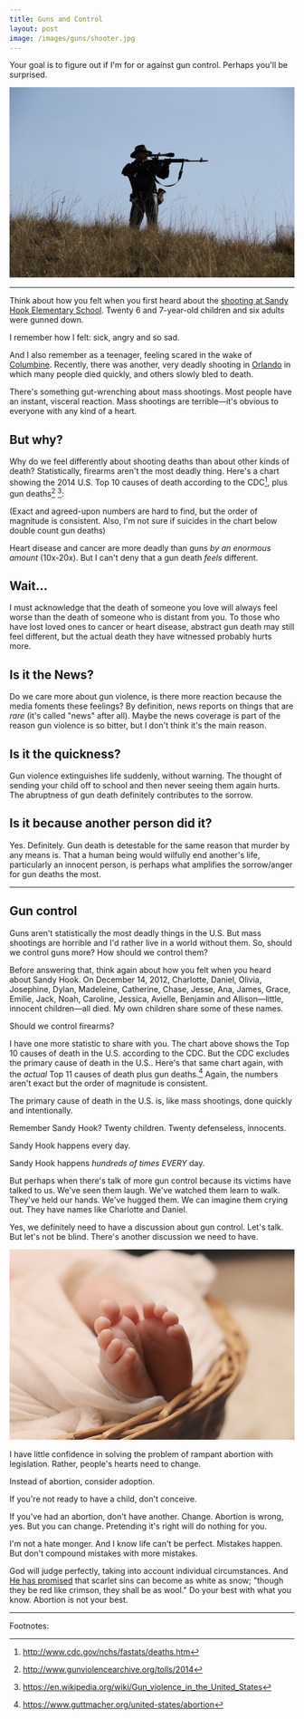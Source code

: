 ```yaml
---
title: Guns and Control
layout: post
image: /images/guns/shooter.jpg
---
```


<script src="https://cdnjs.cloudflare.com/ajax/libs/Chart.js/2.1.6/Chart.bundle.min.js"></script>

<style>
table {
    border-collapse: collapse;
    margin-bottom: 1rem;
}
td,
th {
    border: 1px solid lightgrey;
    padding: 2px 6px;
    text-align: left;
}
</style>

Your goal is to figure out if I'm for or against gun control.  Perhaps you'll be surprised.

![](/images/guns/shooter.jpg)

---

Think about how you felt when you first heard about the [shooting at Sandy Hook Elementary School](https://en.wikipedia.org/wiki/Sandy_Hook_Elementary_School_shooting).  Twenty 6 and 7-year-old children and six adults were gunned down.

I remember how I felt: sick, angry and so sad.

And I also remember as a teenager, feeling scared in the wake of [Columbine](https://en.wikipedia.org/wiki/Columbine_High_School_massacre).  Recently, there was another, very deadly shooting in [Orlando](https://en.wikipedia.org/wiki/2016_Orlando_nightclub_shooting) in which many people died quickly, and others slowly bled to death.


There's something gut-wrenching about mass shootings.  Most people have an instant, visceral reaction.  Mass shootings are terrible&mdash;it's obvious to everyone with any kind of a heart.

## But why?

Why do we feel differently about shooting deaths than about other kinds of death?  Statistically, firearms aren't the most deadly thing.  Here's a chart showing the 2014 U.S. Top 10 causes of death according to the CDC[^3], plus gun deaths[^1] [^2]:

(Exact and agreed-upon numbers are hard to find, but the order of magnitude is consistent.  Also, I'm not sure if suicides in the chart below double count gun deaths)

<canvas id="chart1" width="500" height="300"></canvas>

<script>
var data = {
    'Heart disease': 614348,
    'Cancer': 591699,
    'Respiratory diseases': 147101,
    'Accidents': 136053,
    'Stroke': 133103,
    'Alzheimer\'s disease': 93541,
    'Diabetes': 76488,
    'Influenza and Pneumonia': 55227,
    'Nephritis': 48146,
    'Suicide': 42773,
    'Guns': 40000,
}
var keys = [
    'Heart disease',
    'Cancer',
    'Respiratory diseases',
    'Accidents',
    'Stroke',
    'Alzheimer\'s disease',
    'Diabetes',
    'Influenza and Pneumonia',
    'Nephritis',
    'Suicide',
    'Guns',
];
var values = [];
for (var i = 0; i < keys.length; i++) {
    values.push(data[keys[i]]);
}
var chart = new Chart(document.getElementById('chart1'), {
    type: 'bar',
    data: {
        labels: keys,
        datasets: [{
            label: '2014 Deaths',
            data: values,
            backgroundColor: '#2980b9',
        }]
    },
    options: {
        responsive: true
    }
});
</script>

Heart disease and cancer are more deadly than guns *by an enormous amount* (10x-20x).  But I can't deny that a gun death *feels* different.

## Wait...

I must acknowledge that the death of someone you love will always feel worse than the death of someone who is distant from you.  To those who have lost loved ones to cancer or heart disease, abstract gun death may still feel different, but the actual death they have witnessed probably hurts more.

## Is it the News?

Do we care more about gun violence, is there more reaction because the media foments these feelings?  By definition, news reports on things that are *rare* (it's called "news" after all).  Maybe the news coverage is part of the reason gun violence is so bitter, but I don't think it's the main reason.

## Is it the quickness?

Gun violence extinguishes life suddenly, without warning.  The thought of sending your child off to school and then never seeing them again hurts.  The abruptness of gun death definitely contributes to the sorrow.

## Is it because another person did it?

Yes.  Definitely.  Gun death is detestable for the same reason that murder by any means is.  That a human being would wilfully end another's life, particularly an innocent person, is perhaps what amplifies the sorrow/anger for gun deaths the most.

---

## Gun control

Guns aren't statistically the most deadly things in the U.S.  But mass shootings are horrible and I'd rather live in a world without them.  So, should we control guns more?  How should we control them?

Before answering that, think again about how you felt when you heard about Sandy Hook.  On December 14, 2012, Charlotte, Daniel, Olivia, Josephine, Dylan, Madeleine, Catherine, Chase, Jesse, Ana, James, Grace, Emilie, Jack, Noah, Caroline, Jessica, Avielle, Benjamin and Allison&mdash;little, innocent children&mdash;all died.  My own children share some of these names.

Should we control firearms?

I have one more statistic to share with you.  The chart above shows the Top 10 causes of death in the U.S. according to the CDC.  But the CDC excludes the primary cause of death in the U.S..  Here's that same chart again, with the *actual* Top 11 causes of death plus gun deaths.[^4]  Again, the numbers aren't exact but the order of magnitude is consistent.

The primary cause of death in the U.S. is, like mass shootings, done quickly and intentionally.

<canvas id="chart2" width="500" height="300"></canvas>

<script>
var data = {
    'Leading cause of death': 1000000,
    'Heart disease': 614348,
    'Cancer': 591699,
    'Respiratory diseases': 147101,
    'Accidents': 136053,
    'Stroke': 133103,
    'Alzheimer\'s disease': 93541,
    'Diabetes': 76488,
    'Influenza and Pneumonia': 55227,
    'Nephritis': 48146,
    'Suicide': 42773,
    'Guns': 40000,
}
var keys = [
    'Leading cause of death',
    'Heart disease',
    'Cancer',
    'Respiratory diseases',
    'Accidents',
    'Stroke',
    'Alzheimer\'s disease',
    'Diabetes',
    'Influenza and Pneumonia',
    'Nephritis',
    'Suicide',
    'Guns',
];
var values = [];
for (var i = 0; i < keys.length; i++) {
    values.push(data[keys[i]]);
}
var chart = new Chart(document.getElementById('chart2'), {
    type: 'bar',
    data: {
        labels: keys,
        datasets: [{
            label: 'Deaths',
            data: values,
            backgroundColor: '#e67e22',
        }]
    },
    options: {
        responsive: true
    }
});
</script>

Remember Sandy Hook?  Twenty children.  Twenty defenseless, innocents.

Sandy Hook happens every day.

Sandy Hook happens *hundreds of times EVERY* day.

But perhaps when there's talk of more gun control because its victims have talked to us.  We've seen them laugh.  We've watched them learn to walk.  They've held our hands.  We've hugged them.  We can imagine them crying out.  They have names like Charlotte and Daniel.

Yes, we definitely need to have a discussion about gun control.  Let's talk.  But let's not be blind.  There's another discussion we need to have.

<img src="/images/guns/feet.jpg">

I have little confidence in solving the problem of rampant abortion with legislation.  Rather, people's hearts need to change.

Instead of abortion, consider adoption.

If you're not ready to have a child, don't conceive.

If you've had an abortion, don't have another.  Change.  Abortion is wrong, yes.  But you can change.  Pretending it's right will do nothing for you.

I'm not a hate monger.  And I know life can't be perfect.  Mistakes happen.  But don't compound mistakes with more mistakes.

God will judge perfectly, taking into account individual circumstances.  And [He has promised](https://www.lds.org/scriptures/ot/isa/1.18?lang=eng#17) that scarlet sins can become as white as snow; "though they be red like crimson, they shall be as wool."  Do your best with what you know.  Abortion is not your best.


---

Footnotes:

[^1]: http://www.gunviolencearchive.org/tolls/2014
[^2]: https://en.wikipedia.org/wiki/Gun_violence_in_the_United_States
[^3]: http://www.cdc.gov/nchs/fastats/deaths.htm
[^4]: https://www.guttmacher.org/united-states/abortion
